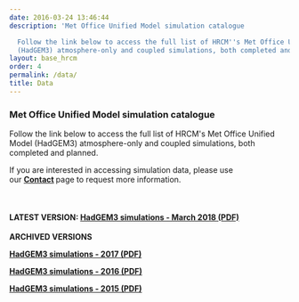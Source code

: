 ```yaml
---
date: 2016-03-24 13:46:44
description: 'Met Office Unified Model simulation catalogue

  Follow the link below to access the full list of HRCM''s Met Office Unified Model
  (HadGEM3) atmosphere-only and coupled simulations, both completed and planned.'
layout: base_hrcm
order: 4
permalink: /data/
title: Data
---
```


<h3>Met Office Unified Model simulation catalogue</h3>
<p>Follow the link below to access the full list of HRCM's Met Office Unified Model (HadGEM3) atmosphere-only and coupled simulations, both completed and planned.</p>
<p>If you are interested in accessing simulation data, please use our <strong><a href="https://hrcm.ceda.ac.uk/contact/">Contact</a> </strong>page to request more information.</p>
<p> </p>
<h4><strong>LATEST VERSION: <a href="https://hrcm.ceda.ac.uk/hrcm/static/media/uploads/HadGEM3_runs/hadgem3_runs_mar_2018.pdf" target="_blank">HadGEM3 simulations - March 2018 (PDF)</a></strong></h4>
<p></p>
<p><strong>ARCHIVED VERSIONS</strong> </p>
<p><strong><a href="https://hrcm.ceda.ac.uk/hrcm/static/media/uploads/HadGEM3_runs/hadgem3_runs_dec_2017.pdf" target="_blank">HadGEM3 simulations - 2017 (PDF)</a></strong></p>
<p><a href="https://hrcm.ceda.ac.uk/hrcm/static/media/uploads/HadGEM3_runs/hadgem3_runs_jan_2016.pdf" target="_blank"><strong>HadGEM3 simulations - 2016 (PDF)</strong></a></p>
<p><strong><a href="https://hrcm.ceda.ac.uk/hrcm/static/media/uploads/HadGEM3_runs/hadgem3_runs_oct_2015.pdf" target="_blank">HadGEM3 simulations - 2015 (PDF)</a></strong></p>

